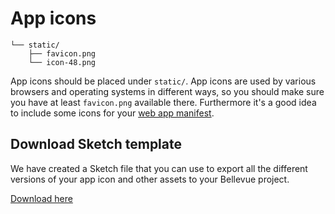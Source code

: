# App icons

```
└── static/
	├── favicon.png
	└── icon-48.png
```

App icons should be placed under `static/`. App icons are used by various browsers and operating systems in different ways, so you should make sure you have at least `favicon.png` available there. Furthermore it's a good idea to include some icons for your [web app manifest](../tooling/meta.md).

## Download Sketch template

We have created a Sketch file that you can use to export all the different versions of your app icon and other assets to your Bellevue project.

[Download here](../downloads/bellevue-assets.sketch)
